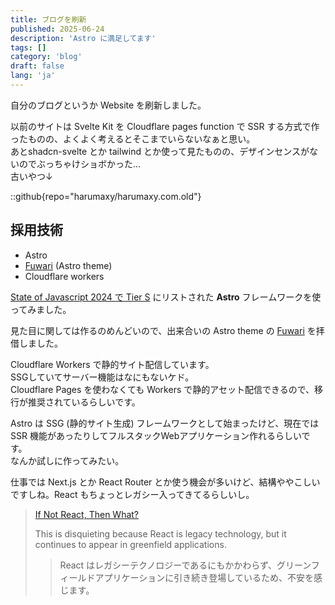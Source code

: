```yaml
---
title: ブログを刷新
published: 2025-06-24
description: 'Astro に満足してます'
tags: []
category: 'blog'
draft: false 
lang: 'ja'
---
```


自分のブログというか Website を刷新しました。

以前のサイトは Svelte Kit を Cloudflare pages function で SSR する方式で作ったものの、よくよく考えるとそこまでいらないなぁと思い。  
あとshadcn-svelte とか tailwind とか使って見たものの、デザインセンスがないのでぶっちゃけショボかった...  
古いやつ↓


::github{repo="harumaxy/harumaxy.com.old"}

## 採用技術

- Astro
- [Fuwari](https://github.com/saicaca/fuwari) (Astro theme)
- Cloudflare workers

[State of Javascript 2024 で Tier S](https://2024.stateofjs.com/en-US/libraries/#tier_list) にリストされた **Astro** フレームワークを使ってみました。

見た目に関しては作るのめんどいので、出来合いの Astro theme の [Fuwari](https://github.com/saicaca/fuwari) を拝借しました。

Cloudflare Workers で静的サイト配信しています。  
SSGしていてサーバー機能はなにもないケド。  
Cloudflare Pages を使わなくても Workers で静的アセット配信できるので、移行が推奨されているらしいです。


Astro は SSG (静的サイト生成) フレームワークとして始まったけど、現在では SSR 機能があったりしてフルスタックWebアプリケーション作れるらしいです。  
なんか試しに作ってみたい。

仕事では Next.js とか React Router とか使う機会が多いけど、結構ややこしいですしね。React もちょっとレガシー入ってきてるらしいし。  

> [If Not React, Then What?](https://infrequently.org/2024/11/if-not-react-then-what/)  
> 
> This is disquieting because React is legacy technology, but it continues to appear in greenfield applications.
> 
> > React はレガシーテクノロジーであるにもかかわらず、グリーンフィールドアプリケーションに引き続き登場しているため、不安を感じます。